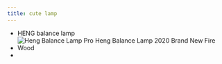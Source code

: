 ```yaml
---
title: cute lamp
---
```


- HENG balance lamp
- ![Heng Balance Lamp Pro Heng Balance Lamp 2020 Brand New Fire Wood](https://i.etsystatic.com/23350081/r/il/af7906/2390705795/il_794xN.2390705795_paol.jpg)
-